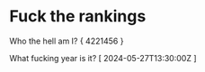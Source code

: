 # Fuck the rankings

Who the hell am I?
{ 4221456 }

What fucking year is it?
[ 2024-05-27T13:30:00Z ]
